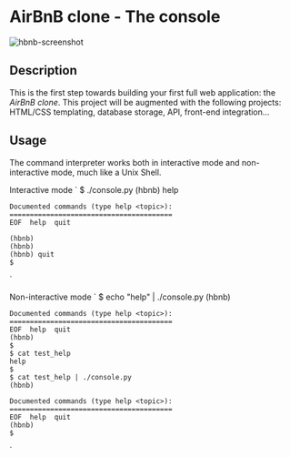 # AirBnB clone - The console

![hbnb-screenshot](https://github.com/lroudge/AirBnB_clone/blob/master/img/hbnb_screenshot.png)

## Description
This is the first step towards building your first full web application: the *AirBnB clone*. This project will be augmented with the following projects: HTML/CSS templating, database storage, API, front-end integration…

## Usage
The command interpreter works both in interactive mode and non-interactive mode, much like a Unix Shell.

Interactive mode
`
    $ ./console.py
    (hbnb) help

    Documented commands (type help <topic>):
    ========================================
    EOF  help  quit

    (hbnb) 
    (hbnb) 
    (hbnb) quit
    $
`


Non-interactive mode
`
    $ echo "help" | ./console.py
    (hbnb)

    Documented commands (type help <topic>):
    ========================================
    EOF  help  quit
    (hbnb) 
    $
    $ cat test_help
    help
    $
    $ cat test_help | ./console.py
    (hbnb)

    Documented commands (type help <topic>):
    ========================================
    EOF  help  quit
    (hbnb) 
    $
`